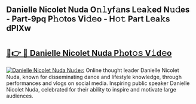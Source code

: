 ## Danielle Nicolet Nuda O𝚗𝚕yf𝚊ns L𝚎a𝚔ed N𝚞𝚍es - Part-9pq P𝚑𝚘tos Vi𝚍𝚎o - H𝚘𝚝 Part L𝚎a𝚔s dPIXw

# <h2><a href="http://kf8ct5f.oniu.top/?m=Danielle+Nicolet+Nuda">🔗👉 🔴 Danielle Nicolet Nuda P𝚑ot𝚘𝚜 V𝚒d𝚎o</a></h2>

[![Danielle Nicolet Nuda Nu𝚍e𝚜](https://i.imgur.com/0qMVB7G.gif)](http://kf8ct5f.oniu.top/?m=Danielle+Nicolet+Nuda)
Online thought leader Danielle Nicolet Nuda, known for disseminating dance and lifestyle knowledge, through performances and vlogs on social media. Inspiring public speaker Danielle Nicolet Nuda, celebrated for their ability to inspire and motivate large audiences.  
